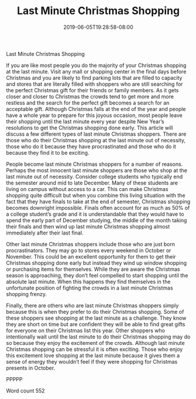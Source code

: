 ﻿---
title: "Last Minute Christmas Shopping"
date: 2019-06-05T19:28:58-08:00
description: "Christmas Shopping Tips for Web Success"
featured_image: "/images/Christmas Shopping.jpg"
tags: ["Christmas Shopping"]
---

Last Minute Christmas Shopping

If you are like most people you do the majority of your Christmas shopping at the last minute. Visit any mall or shopping center in the final days before Christmas and you are likely to find parking lots that are filled to capacity and stores that are literally filled with shoppers who are still searching for the perfect Christmas gift for their friends or family members. As it gets closer and closer to Christmas the crowds tend to get more and more restless and the search for the perfect gift becomes a search for an acceptable gift. Although Christmas falls at the end of the year and people have a whole year to prepare for this joyous occasion, most people leave their shopping until the last minute every year despite New Year’s resolutions to get the Christmas shopping done early. This article will discuss a few different types of last minute Christmas shoppers. There are those who do their Christmas shopping at the last minute out of necessity, those who do it because they have procrastinated and those who do it because they find it to be exciting. 

People become last minute Christmas shoppers for a number of reasons. Perhaps the most innocent last minute shoppers are those who shop at the last minute out of necessity. Consider college students who typically end the semester around mid to late December. Many of these students are living on campus without access to a car. This can make Christmas shopping quite difficult but when you combine this living situation with the fact that they have finals to take at the end of semester, Christmas shopping becomes downright impossible. Finals often account for as much as 50% of a college student’s grade and it is understandable that they would have to spend the early part of December studying, the middle of the month taking their finals and then wind up last minute Christmas shopping almost immediately after their last final.

Other last minute Christmas shoppers include those who are just born procrastinators. They may go to stores every weekend in October or November. This could be an excellent opportunity for them to get their Christmas shopping done early but instead they wind up window shopping or purchasing items for themselves. While they are aware the Christmas season is approaching, they don’t feel compelled to start shopping until the absolute last minute. When this happens they find themselves in the unfortunate position of fighting the crowds in a last minute Christmas shopping frenzy.

Finally, there are others who are last minute Christmas shoppers simply because this is when they prefer to do their Christmas shopping. Some of these shoppers see shopping at the last minute as a challenge. They know they are short on time but are confident they will be able to find great gifts for everyone on their Christmas list this year. Other shoppers who intentionally wait until the last minute to do their Christmas shopping may do so because they enjoy the excitement of the crowds. Although last minute Christmas shopping can be stressful it is often exciting. Those who enjoy this excitement love shopping at the last minute because it gives them a sense of energy they wouldn’t feel if they were shopping for Christmas presents in October. 

PPPPP

Word count 552

